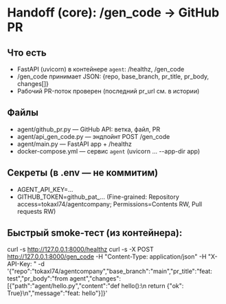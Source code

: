 # Handoff (core): /gen_code → GitHub PR

## Что есть
- FastAPI (uvicorn) в контейнере `agent`: /healthz, /gen_code
- /gen_code принимает JSON: {repo, base_branch, pr_title, pr_body, changes[]}
- Рабочий PR-поток проверен (последний pr_url см. в истории)

## Файлы
- agent/github_pr.py      — GitHub API: ветка, файл, PR
- agent/api_gen_code.py   — эндпойнт POST /gen_code
- agent/main.py           — FastAPI app + /healthz
- docker-compose.yml      — сервис `agent` (uvicorn ... --app-dir app)

## Секреты (в .env — не коммитим)
- AGENT_API_KEY=...
- GITHUB_TOKEN=github_pat_... (Fine-grained: Repository access=tokaxl74/agentcompany; Permissions=Contents RW, Pull requests RW)

## Быстрый smoke-тест (из контейнера):
curl -s http://127.0.0.1:8000/healthz
curl -s -X POST http://127.0.0.1:8000/gen_code -H "Content-Type: application/json" -H "X-API-Key: <KEY>" -d '{"repo":"tokaxl74/agentcompany","base_branch":"main","pr_title":"feat: test","pr_body":"from agent","changes":[{"path":"agent/hello.py","content":"def hello():\n    return {\"ok\": True}\n","message":"feat: hello"}]}'
